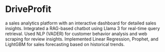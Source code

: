 # DriveProfit
a sales analytics platform with an interactive dashboard for detailed sales insights. Integrated a RAG-based chatbot using Llama 3 for real-time query retrieval. Used NLP (VADER) for customer behavior analysis and web scraping for review insights. Implemented Linear Regression, Prophet, and LightGBM for sales forecasting based on historical trends.

